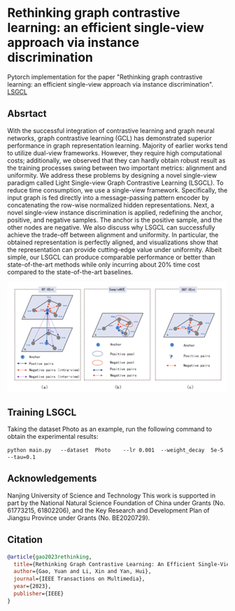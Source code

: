 # Rethinking graph contrastive learning: an efficient single-view approach via instance discrimination
Pytorch implementation for the paper "Rethinking graph contrastive learning: an efficient single-view approach via instance discrimination". [LSGCL](https://ieeexplore.ieee.org/abstract/document/10286310)

## Absrtact
With the successful integration of contrastive learning and graph neural networks, graph contrastive learning (GCL) has demonstrated superior performance in graph representation learning. Majority of earlier works tend to utilize dual-view frameworks. However, they require high computational costs; additionally, we observed that they can hardly obtain robust result as the training processes swing between two important metrics: alignment and uniformity. We address these problems by designing a novel single-view paradigm called Light Single-view Graph Contrastive Learning (LSGCL). To reduce time consumption, we use a single-view framework. Specifically, the input graph is fed directly into a message-passing pattern encoder by concatenating the row-wise normalized hidden representations. Next, a novel single-view instance discrimination is applied, redefining the anchor, positive, and negative samples. The anchor is the positive sample, and the other nodes are negative. We also discuss why LSGCL can successfully achieve the trade-off between alignment and uniformity. In particular, the obtained representation is perfectly aligned, and visualizations show that the representation can provide cutting-edge value under uniformity. Albeit simple, our LSGCL can produce comparable performance or better than state-of-the-art methods while only incurring about 20\% time cost compared to the state-of-the-art baselines.

![Framework](objective.png)


## Training LSGCL
Taking the dataset Photo as an example, run the following command to obtain the experimental results:
    
    
    python main.py   --dataset  Photo    --lr 0.001  --weight_decay  5e-5  --tau=0.1

## Acknowledgements
Nanjing University of Science and Technology
This work is supported in part by the National Natural Science Foundation of China under Grants  (No. 61773215, 61802206), and the Key Research and Development Plan of Jiangsu Province under Grants (No. BE2020729).

## Citation
```bibtex
@article{gao2023rethinking,
  title={Rethinking Graph Contrastive Learning: An Efficient Single-View Approach via Instance Discrimination},
  author={Gao, Yuan and Li, Xin and Yan, Hui},
  journal={IEEE Transactions on Multimedia},
  year={2023},
  publisher={IEEE}
}
```